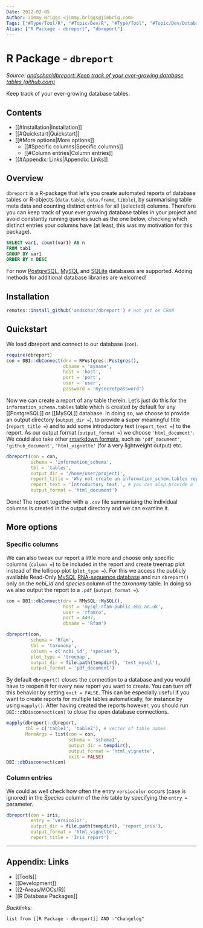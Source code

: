 ```yaml
---
Date: 2022-02-05
Author: Jimmy Briggs <jimmy.briggs@jimbrig.com>
Tags: ["#Type/Tool/R", "#Topic/Dev/R", "#Type/Tool", "#Topic/Dev/Database"]
Alias: ["R Package - dbreport", "dbreport"]
---
```


# R Package - `dbreport`

*Source: [andschar/dbreport: Keep track of your ever-growing database tables (github.com)](https://github.com/andschar/dbreport)*

Keep track of your ever-growing database tables.

## Contents

- [[#Installation|Installation]]
- [[#Quickstart|Quickstart]]
- [[#More options|More options]]
	- [[#Specific columns|Specific columns]]
	- [[#Column entries|Column entries]]
- [[#Appendix: Links|Appendix: Links]]


## Overview

`dbreport` is a R-package that let’s you create automated reports of database tables or R-objects (`data.table`, `data.frame`, `tibble`), by summarising table meta data and counting distinct entries for all (selected) columns. Therefore you can keep track of your ever growing database tables in your project and avoid constantly running queries such as the one below, checking which distinct entries your columns have (at least, this was my motivation for this package).

```SQL
SELECT var1, count(var1) AS n
FROM tab1
GROUP BY var1
ORDER BY n DESC
```

For now [PostgreSQL](https://www.postgresql.org/), [MySQL](https://www.mysql.com/) and [SQLite](https://www.sqlite.org/index.html) databases are supported. Adding methods for additional database libraries are welcomed!

## Installation

``` r
remotes::install_github('andschar/dbreport') # not yet on CRAN
```

## Quickstart

We load dbreport and connect to our database (`con`).

``` r
require(dbreport)
con = DBI::dbConnect(drv = RPostgres::Postgres(),
                     dbname = 'myname',
                     host = 'host',
                     port = 'port',
                     user = 'user',
                     password = 'mysecretpassword')
```

Now we can create a report of any table therein. Let’s just do this for the `information_schema.tables` table which is created by default for any [[PostgreSQL]] or [[MySQL]] database. In doing so, we choose to provide an output directory (`output_dir =`), to provide a super meaningful title (`report_title =`) and to add some introductory text (`report_text =`) to the report. As our output format (`output_format =`) we choose `'html_document'`. We could also take other [rmarkdown formats](https://rmarkdown.rstudio.com/lesson-9.html), such as `'pdf_document'`, `'github_document'`, `'html_vignette'` (for a very lightweight output) etc.

```r
dbreport(con = con,
         schema = 'information_schema',
         tbl = 'tables',
         output_dir = '/home/user/project1',
         report_title = 'Why not create an information_schem.tables report?!',
         report_text = 'Introductory text.', # you can alsp provide a file
         output_format = 'html_document')
```

Done! The report together with a `.csv` file summarising the individual columns is created in the output directory and we can examine it.

## More options

### Specific columns

We can also tweak our report a little more and choose only specific columns (`column =`) to be included in the report and create treemap plot instead of the lollipop plot (`plot_type =`). For this we access the publicly available Read-Only [MySQL](https://www.mysql.com) [RNA-sequence database](https://docs.rfam.org/en/latest/database.html) and run `dbreport()` only on the *ncbi_id* and *species* column of the *taxonomy* table. In doing so we also output the report to a `.pdf` (`output_format =`).

```r
con = DBI::dbConnect(drv = RMySQL::MySQL(),
                     host = 'mysql-rfam-public.ebi.ac.uk',
                     user = 'rfamro',
                     port = 4497,
                     dbname = 'Rfam')
```

```r
dbreport(con,
         schema = 'Rfam',
         tbl = 'taxonomy',
         column = c('ncbi_id', 'species'),
         plot_type = 'treemap',
         output_dir = file.path(tempdir(), 'test_mysql'),
         output_format = 'pdf_document')
```

By default `dbreport()` closes the connection to a database and you would have to reopen it for every new report you want to create. You can turn off this behavior by setting `exit = FALSE`. This can be especially useful if you want to create reports for multiple tables automatically, for instance by using `mapply()`. After having created the reports however, you should run `DBI::dbDisconnect(con)` to close the open database connections.

```r
mapply(dbreport::dbreport,
       tbl = c('table1', 'table2'), # vector of table names
       MoreArgs = list(con = con,
                       schema = 'schema1',
                       output_dir = tempdir(),
                       output_format = 'html_vignette',
                       exit = FALSE)
DBI::dbDisconnect(con)
```

### Column entries

We could as well check how often the entry `versiocolor` occurs (case is ignored) in the *Species* column of the *iris* table by specifying the `entry =` parameter.

```r
dbreport(con = iris,
         entry = 'versicolor',
         output_dir = file.path(tempdir(), 'report_iris'),
         output_format = 'html_vignette',
         report_title = 'Iris report')
```

***

## Appendix: Links

- [[Tools]]
- [[Development]]
- [[2-Areas/MOCs/R]]
- [[R Database Packages]]


*Backlinks:*

```dataview
list from [[R Package - dbreport]] AND -"Changelog"
```